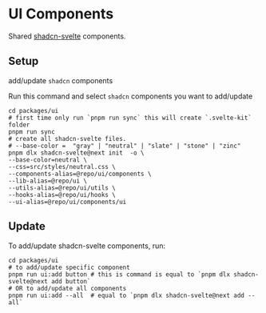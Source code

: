 # UI Components

Shared [shadcn-svelte](https://www.shadcn-svelte.com/) components.

## Setup

add/update `shadcn` components

Run this command and select `shadcn` components you want to add/update

```shell
cd packages/ui
# first time only run `pnpm run sync` this will create `.svelte-kit` folder
pnpm run sync
# create all shadcn-svelte files.
# --base-color =  "gray" | "neutral" | "slate" | "stone" | "zinc"
pnpm dlx shadcn-svelte@next init  -o \
--base-color=neutral \
--css=src/styles/neutral.css \
--components-alias=@repo/ui/components \
--lib-alias=@repo/ui \
--utils-alias=@repo/ui/utils \
--hooks-alias=@repo/ui/hooks \
--ui-alias=@repo/ui/components/ui
```

## Update

To add/update shadcn-svelte components, run:

```shell
cd packages/ui
# to add/update specific component
pnpm run ui:add button # this is command is equal to `pnpm dlx shadcn-svelte@next add button`
# OR to add/update all components
pnpm run ui:add --all  # equal to `pnpm dlx shadcn-svelte@next add --all`
```
